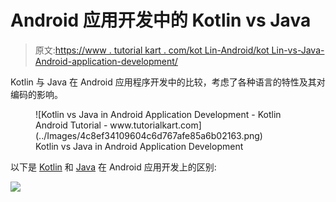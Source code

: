 # Android 应用开发中的 Kotlin vs Java

> 原文:[https://www . tutorial kart . com/kot Lin-Android/kot Lin-vs-Java-Android-application-development/](https://www.tutorialkart.com/kotlin-android/kotlin-vs-java-android-application-development/)

Kotlin 与 Java 在 Android 应用程序开发中的比较，考虑了各种语言的特性及其对编码的影响。

<figure class="aligncenter">![Kotlin vs Java in Android Application Development - Kotlin Android Tutorial - www.tutorialkart.com](../Images/4c8ef34109604c6d767afe85a6b02163.png)

<figcaption>Kotlin vs Java in Android Application Development</figcaption>

</figure>

以下是 [Kotlin](https://www.tutorialkart.com/kotlin-tutorial/) 和 [Java](https://www.tutorialkart.com/java/) 在 Android 应用开发上的区别:

[![](../Images/925da31b32d6bc3827932f6c8afb11bb.png)](https://www.tutorialkart.com/)